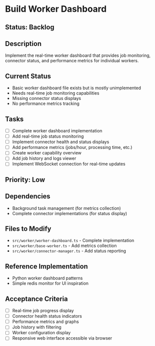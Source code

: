 # Build Worker Dashboard

## Status: Backlog

## Description
Implement the real-time worker dashboard that provides job monitoring, connector status, and performance metrics for individual workers.

## Current Status
- Basic worker dashboard file exists but is mostly unimplemented
- Needs real-time job monitoring capabilities
- Missing connector status displays
- No performance metrics tracking

## Tasks
- [ ] Complete worker dashboard implementation
- [ ] Add real-time job status monitoring
- [ ] Implement connector health and status displays
- [ ] Add performance metrics (jobs/hour, processing time, etc.)
- [ ] Create worker capability overview
- [ ] Add job history and logs viewer
- [ ] Implement WebSocket connection for real-time updates

## Priority: Low

## Dependencies
- Background task management (for metrics collection)
- Complete connector implementations (for status display)

## Files to Modify
- `src/worker/worker-dashboard.ts` - Complete implementation
- `src/worker/base-worker.ts` - Add metrics collection
- `src/worker/connector-manager.ts` - Add status reporting

## Reference Implementation
- Python worker dashboard patterns
- Simple redis monitor for UI inspiration

## Acceptance Criteria
- [ ] Real-time job progress display
- [ ] Connector health status indicators
- [ ] Performance metrics and graphs
- [ ] Job history with filtering
- [ ] Worker configuration display
- [ ] Responsive web interface accessible via browser